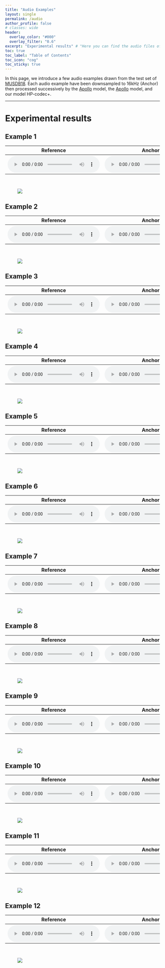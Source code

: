 ```yaml
---
title: "Audio Examples"
layout: single
permalink: /audio
author_profile: false
# classes: wide
header:
  overlay_color: "#000"
  overlay_filter: "0.6"
excerpt: "Experimental results" # "Here you can find the audio files of the different pieces we worked on." - Example of a subtitle
toc: true
toc_label: "Table of Contents"
toc_icon: "cog"
toc_sticky: true
---
```

<html>

</html>


In this page, we introduce a few audio examples drawn from the test set of <a href="https://sigsep.github.io/datasets/musdb.html" target="_blank" rel="noopener noreferrer">MUSDB18</a>. Each audio example have been downsampled to 16kHz (Anchor) then processed successively by the <a href="https://cslikai.cn/Apollo/" target="_blank" rel="noopener noreferrer">Apollo</a> model, the <a href="https://audioldm.github.io/audiosr/" target="_blank" rel="noopener noreferrer">Apollo</a> model, and our model HP-codec+.

---
# Experimental results

## Example 1

<html>
  <table>
    <thread>
      <tr>
        <th>
          <center> Reference </center>
        </th>
        <th>
          <center> Anchor </center>
        </th>
        <th>
          <center> Apollo </center>
        </th>
        <th>
          <center> AudioSR </center>
        </th>
        <th>
          <center> HP-codec+ </center>
        </th>
      </tr>
    </thread>
    <tbody>
      <tr>
        <th>
          <audio controls="">
            <source src="/audio/reference/11-48.wav" type="audio/wav">
          </audio>
        </th>
        <th>
          <audio controls="">
            <source src="/audio/anchor/11-16.wav" type="audio/wav">
          </audio>
        </th>
        <th>
          <audio controls="">
            <source src="/audio/apollo/11-apo.wav" type="audio/wav">
          </audio>
        </th>
        <th>
          <audio controls="">
            <source src="/audio/audiosr/11-aud.wav" type="audio/wav">
          </audio>
        </th>
        <th>
          <audio controls="">
            <source src="/audio/hpcodec/11-our.wav" type="audio/wav">
          </audio>
        </th>
      </tr>
    </tbody>
  </table>
</html>
<br/>

<figure>
<img src="/images/spec_comp_sample_11.png">
</figure>


## Example 2

<html>
  <table>
    <thread>
      <tr>
        <th>
          <center> Reference </center>
        </th>
        <th>
          <center> Anchor </center>
        </th>
        <th>
          <center> Apollo </center>
        </th>
        <th>
          <center> AudioSR </center>
        </th>
        <th>
          <center> HP-codec+ </center>
        </th>
      </tr>
    </thread>
    <tbody>
      <tr>
        <th>
          <audio controls="">
            <source src="/audio/reference/27-48.wav" type="audio/wav">
          </audio>
        </th>
        <th>
          <audio controls="">
            <source src="/audio/anchor/27-16.wav" type="audio/wav">
          </audio>
        </th>
        <th>
          <audio controls="">
            <source src="/audio/apollo/27-apo.wav" type="audio/wav">
          </audio>
        </th>
        <th>
          <audio controls="">
            <source src="/audio/audiosr/27-aud.wav" type="audio/wav">
          </audio>
        </th>
        <th>
          <audio controls="">
            <source src="/audio/hpcodec/27-our.wav" type="audio/wav">
          </audio>
        </th>
      </tr>
    </tbody>
  </table>
</html>
<br/>

<figure>
<img src="/images/spec_comp_sample_27.png">
</figure>

## Example 3

<html>
  <table>
    <thread>
      <tr>
        <th>
          <center> Reference </center>
        </th>
        <th>
          <center> Anchor </center>
        </th>
        <th>
          <center> Apollo </center>
        </th>
        <th>
          <center> AudioSR </center>
        </th>
        <th>
          <center> HP-codec+ </center>
        </th>
      </tr>
    </thread>
    <tbody>
      <tr>
        <th>
          <audio controls="">
            <source src="/audio/reference/105-48.wav" type="audio/wav">
          </audio>
        </th>
        <th>
          <audio controls="">
            <source src="/audio/anchor/105-16.wav" type="audio/wav">
          </audio>
        </th>
        <th>
          <audio controls="">
            <source src="/audio/apollo/105-apo.wav" type="audio/wav">
          </audio>
        </th>
        <th>
          <audio controls="">
            <source src="/audio/audiosr/105-aud.wav" type="audio/wav">
          </audio>
        </th>
        <th>
          <audio controls="">
            <source src="/audio/hpcodec/105-our.wav" type="audio/wav">
          </audio>
        </th>
      </tr>
    </tbody>
  </table>
</html>
<br/>

<figure>
<img src="/images/spec_comp_sample_105.png">
</figure>

## Example 4

<html>
  <table>
    <thread>
      <tr>
        <th>
          <center> Reference </center>
        </th>
        <th>
          <center> Anchor </center>
        </th>
        <th>
          <center> Apollo </center>
        </th>
        <th>
          <center> AudioSR </center>
        </th>
        <th>
          <center> HP-codec+ </center>
        </th>
      </tr>
    </thread>
    <tbody>
      <tr>
        <th>
          <audio controls="">
            <source src="/audio/reference/131-48.wav" type="audio/wav">
          </audio>
        </th>
        <th>
          <audio controls="">
            <source src="/audio/anchor/131-16.wav" type="audio/wav">
          </audio>
        </th>
        <th>
          <audio controls="">
            <source src="/audio/apollo/131-apo.wav" type="audio/wav">
          </audio>
        </th>
        <th>
          <audio controls="">
            <source src="/audio/audiosr/131-aud.wav" type="audio/wav">
          </audio>
        </th>
        <th>
          <audio controls="">
            <source src="/audio/hpcodec/131-our.wav" type="audio/wav">
          </audio>
        </th>
      </tr>
    </tbody>
  </table>
</html>
<br/>

<figure>
<img src="/images/spec_comp_sample_131.png">
</figure>

## Example 5

<html>
  <table>
    <thread>
      <tr>
        <th>
          <center> Reference </center>
        </th>
        <th>
          <center> Anchor </center>
        </th>
        <th>
          <center> Apollo </center>
        </th>
        <th>
          <center> AudioSR </center>
        </th>
        <th>
          <center> HP-codec+ </center>
        </th>
      </tr>
    </thread>
    <tbody>
      <tr>
        <th>
          <audio controls="">
            <source src="/audio/reference/189-48.wav" type="audio/wav">
          </audio>
        </th>
        <th>
          <audio controls="">
            <source src="/audio/anchor/189-16.wav" type="audio/wav">
          </audio>
        </th>
        <th>
          <audio controls="">
            <source src="/audio/apollo/189-apo.wav" type="audio/wav">
          </audio>
        </th>
        <th>
          <audio controls="">
            <source src="/audio/audiosr/189-aud.wav" type="audio/wav">
          </audio>
        </th>
        <th>
          <audio controls="">
            <source src="/audio/hpcodec/189-our.wav" type="audio/wav">
          </audio>
        </th>
      </tr>
    </tbody>
  </table>
</html>
<br/>

<figure>
<img src="/images/spec_comp_sample_189.png">
</figure>

## Example 6

<html>
  <table>
    <thread>
      <tr>
        <th>
          <center> Reference </center>
        </th>
        <th>
          <center> Anchor </center>
        </th>
        <th>
          <center> Apollo </center>
        </th>
        <th>
          <center> AudioSR </center>
        </th>
        <th>
          <center> HP-codec+ </center>
        </th>
      </tr>
    </thread>
    <tbody>
      <tr>
        <th>
          <audio controls="">
            <source src="/audio/reference/407-48.wav" type="audio/wav">
          </audio>
        </th>
        <th>
          <audio controls="">
            <source src="/audio/anchor/407-16.wav" type="audio/wav">
          </audio>
        </th>
        <th>
          <audio controls="">
            <source src="/audio/apollo/407-apo.wav" type="audio/wav">
          </audio>
        </th>
        <th>
          <audio controls="">
            <source src="/audio/audiosr/407-aud.wav" type="audio/wav">
          </audio>
        </th>
        <th>
          <audio controls="">
            <source src="/audio/hpcodec/407-our.wav" type="audio/wav">
          </audio>
        </th>
      </tr>
    </tbody>
  </table>
</html>
<br/>

<figure>
<img src="/images/spec_comp_sample_407.png">
</figure>

## Example 7

<html>
  <table>
    <thread>
      <tr>
        <th>
          <center> Reference </center>
        </th>
        <th>
          <center> Anchor </center>
        </th>
        <th>
          <center> Apollo </center>
        </th>
        <th>
          <center> AudioSR </center>
        </th>
        <th>
          <center> HP-codec+ </center>
        </th>
      </tr>
    </thread>
    <tbody>
      <tr>
        <th>
          <audio controls="">
            <source src="/audio/reference/535-48.wav" type="audio/wav">
          </audio>
        </th>
        <th>
          <audio controls="">
            <source src="/audio/anchor/535-16.wav" type="audio/wav">
          </audio>
        </th>
        <th>
          <audio controls="">
            <source src="/audio/apollo/535-apo.wav" type="audio/wav">
          </audio>
        </th>
        <th>
          <audio controls="">
            <source src="/audio/audiosr/535-aud.wav" type="audio/wav">
          </audio>
        </th>
        <th>
          <audio controls="">
            <source src="/audio/hpcodec/535-our.wav" type="audio/wav">
          </audio>
        </th>
      </tr>
    </tbody>
  </table>
</html>
<br/>

<figure>
<img src="/images/spec_comp_sample_535.png">
</figure>

## Example 8

<html>
  <table>
    <thread>
      <tr>
        <th>
          <center> Reference </center>
        </th>
        <th>
          <center> Anchor </center>
        </th>
        <th>
          <center> Apollo </center>
        </th>
        <th>
          <center> AudioSR </center>
        </th>
        <th>
          <center> HP-codec+ </center>
        </th>
      </tr>
    </thread>
    <tbody>
      <tr>
        <th>
          <audio controls="">
            <source src="/audio/reference/658-48.wav" type="audio/wav">
          </audio>
        </th>
        <th>
          <audio controls="">
            <source src="/audio/anchor/658-16.wav" type="audio/wav">
          </audio>
        </th>
        <th>
          <audio controls="">
            <source src="/audio/apollo/658-apo.wav" type="audio/wav">
          </audio>
        </th>
        <th>
          <audio controls="">
            <source src="/audio/audiosr/658-aud.wav" type="audio/wav">
          </audio>
        </th>
        <th>
          <audio controls="">
            <source src="/audio/hpcodec/658-our.wav" type="audio/wav">
          </audio>
        </th>
      </tr>
    </tbody>
  </table>
</html>
<br/>

<figure>
<img src="/images/spec_comp_sample_658.png">
</figure>

## Example 9

<html>
  <table>
    <thread>
      <tr>
        <th>
          <center> Reference </center>
        </th>
        <th>
          <center> Anchor </center>
        </th>
        <th>
          <center> Apollo </center>
        </th>
        <th>
          <center> AudioSR </center>
        </th>
        <th>
          <center> HP-codec+ </center>
        </th>
      </tr>
    </thread>
    <tbody>
      <tr>
        <th>
          <audio controls="">
            <source src="/audio/reference/723-48.wav" type="audio/wav">
          </audio>
        </th>
        <th>
          <audio controls="">
            <source src="/audio/anchor/723-16.wav" type="audio/wav">
          </audio>
        </th>
        <th>
          <audio controls="">
            <source src="/audio/apollo/723-apo.wav" type="audio/wav">
          </audio>
        </th>
        <th>
          <audio controls="">
            <source src="/audio/audiosr/723-aud.wav" type="audio/wav">
          </audio>
        </th>
        <th>
          <audio controls="">
            <source src="/audio/hpcodec/723-our.wav" type="audio/wav">
          </audio>
        </th>
      </tr>
    </tbody>
  </table>
</html>
<br/>

<figure>
<img src="/images/spec_comp_sample_723.png">
</figure>

## Example 10

<html>
  <table>
    <thread>
      <tr>
        <th>
          <center> Reference </center>
        </th>
        <th>
          <center> Anchor </center>
        </th>
        <th>
          <center> Apollo </center>
        </th>
        <th>
          <center> AudioSR </center>
        </th>
        <th>
          <center> HP-codec+ </center>
        </th>
      </tr>
    </thread>
    <tbody>
      <tr>
        <th>
          <audio controls="">
            <source src="/audio/reference/792-48.wav" type="audio/wav">
          </audio>
        </th>
        <th>
          <audio controls="">
            <source src="/audio/anchor/792-16.wav" type="audio/wav">
          </audio>
        </th>
        <th>
          <audio controls="">
            <source src="/audio/apollo/792-apo.wav" type="audio/wav">
          </audio>
        </th>
        <th>
          <audio controls="">
            <source src="/audio/audiosr/792-aud.wav" type="audio/wav">
          </audio>
        </th>
        <th>
          <audio controls="">
            <source src="/audio/hpcodec/792-our.wav" type="audio/wav">
          </audio>
        </th>
      </tr>
    </tbody>
  </table>
</html>
<br/>

<figure>
<img src="/images/spec_comp_sample_792.png">
</figure>

## Example 11

<html>
  <table>
    <thread>
      <tr>
        <th>
          <center> Reference </center>
        </th>
        <th>
          <center> Anchor </center>
        </th>
        <th>
          <center> Apollo </center>
        </th>
        <th>
          <center> AudioSR </center>
        </th>
        <th>
          <center> HP-codec+ </center>
        </th>
      </tr>
    </thread>
    <tbody>
      <tr>
        <th>
          <audio controls="">
            <source src="/audio/reference/819-48.wav" type="audio/wav">
          </audio>
        </th>
        <th>
          <audio controls="">
            <source src="/audio/anchor/819-16.wav" type="audio/wav">
          </audio>
        </th>
        <th>
          <audio controls="">
            <source src="/audio/apollo/819-apo.wav" type="audio/wav">
          </audio>
        </th>
        <th>
          <audio controls="">
            <source src="/audio/audiosr/819-aud.wav" type="audio/wav">
          </audio>
        </th>
        <th>
          <audio controls="">
            <source src="/audio/hpcodec/819-our.wav" type="audio/wav">
          </audio>
        </th>
      </tr>
    </tbody>
  </table>
</html>
<br/>

<figure>
<img src="/images/spec_comp_sample_819.png">
</figure>

## Example 12

<html>
  <table>
    <thread>
      <tr>
        <th>
          <center> Reference </center>
        </th>
        <th>
          <center> Anchor </center>
        </th>
        <th>
          <center> Apollo </center>
        </th>
        <th>
          <center> AudioSR </center>
        </th>
        <th>
          <center> HP-codec+ </center>
        </th>
      </tr>
    </thread>
    <tbody>
      <tr>
        <th>
          <audio controls="">
            <source src="/audio/reference/851-48.wav" type="audio/wav">
          </audio>
        </th>
        <th>
          <audio controls="">
            <source src="/audio/anchor/851-16.wav" type="audio/wav">
          </audio>
        </th>
        <th>
          <audio controls="">
            <source src="/audio/apollo/851-apo.wav" type="audio/wav">
          </audio>
        </th>
        <th>
          <audio controls="">
            <source src="/audio/audiosr/851-aud.wav" type="audio/wav">
          </audio>
        </th>
        <th>
          <audio controls="">
            <source src="/audio/hpcodec/851-our.wav" type="audio/wav">
          </audio>
        </th>
      </tr>
    </tbody>
  </table>
</html>
<br/>

<figure>
<img src="/images/spec_comp_sample_851.png">
</figure>

<br/>
